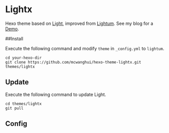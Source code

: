 # Lightx

Hexo theme based on [Light](https://github.com/hexojs/hexo-theme-light), improved from [Lightum](https://github.com/zippera/lightum).
See my blog for a [Demo](http://mcwanghui.github.io/).

##Install

Execute the following command and modify `theme` in `_config.yml` to `lightum`.

```
cd your-hexo-dir
git clone https://github.com/mcwanghui/hexo-theme-lightx.git themes/lightx
```

## Update

Execute the following command to update Light.

```
cd themes/lightx
git pull
```

## Config

